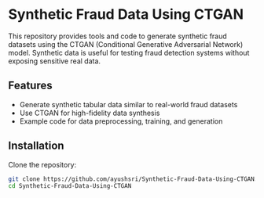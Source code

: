 # Synthetic Fraud Data Using CTGAN

This repository provides tools and code to generate synthetic fraud datasets using the CTGAN (Conditional Generative Adversarial Network) model. Synthetic data is useful for testing fraud detection systems without exposing sensitive real data.

## Features
- Generate synthetic tabular data similar to real-world fraud datasets
- Use CTGAN for high-fidelity data synthesis
- Example code for data preprocessing, training, and generation

## Installation
Clone the repository:
```bash
git clone https://github.com/ayushsri/Synthetic-Fraud-Data-Using-CTGAN.git
cd Synthetic-Fraud-Data-Using-CTGAN
